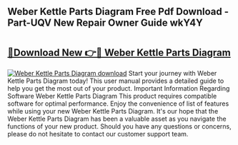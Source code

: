 ## Weber Kettle Parts Diagram Free Pdf Download - Part-UQV New Repair Owner Guide wkY4Y

# <h2><a href="http://dfu9ehz.blite.top/?on=Weber+Kettle+Parts+Diagram">🔗Download New 👉🔴 Weber Kettle Parts Diagram</a></h2>

[![Weber Kettle Parts Diagram download](https://i.imgur.com/lujVjoI.png)](http://dfu9ehz.blite.top/?on=Weber+Kettle+Parts+Diagram)
Start your journey with Weber Kettle Parts Diagram today! This user manual provides a detailed guide to help you get the most out of your product. Important Information Regarding Software Weber Kettle Parts Diagram This product requires compatible software for optimal performance. Enjoy the convenience of list of features while using your new Weber Kettle Parts Diagram. It's our hope that the Weber Kettle Parts Diagram has been a valuable asset as you navigate the functions of your new product. Should you have any questions or concerns, please do not hesitate to contact our customer support team.
